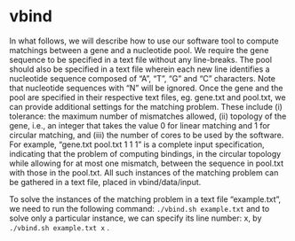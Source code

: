 # vbind
In what follows, we will describe how to use our software tool to compute matchings between a gene and a nucleotide pool. We require the gene sequence to be specified in a text file without any line-breaks. The pool should also be specified in a text file wherein each new line identifies a nucleotide sequence composed of “A”, “T”, “G” and “C” characters. Note that nucleotide sequences with “N” will be ignored. Once the gene and the pool are specified in their respective text files, eg. gene.txt and pool.txt, we can provide additional settings for the matching problem. These include (i) tolerance: the maximum number of mismatches allowed, (ii) topology of the gene, i.e., an integer that takes the value 0 for linear matching and 1 for circular matching, and (iii) the number of cores to be used by the software. For example,
“gene.txt pool.txt 1 1 1” is a complete input specification, indicating that the problem of computing bindings, in the circular topology while allowing for at most one mismatch, between the sequence in pool.txt with those in the pool.txt. All such instances of the matching problem can be gathered in a text file, placed in vbind/data/input.

To solve the instances of the matching problem in a text file “example.txt”, we need to run the following command:
`./vbind.sh example.txt`
and to solve only a particular instance, we can specify its line number: x, by
`./vbind.sh example.txt x` .
